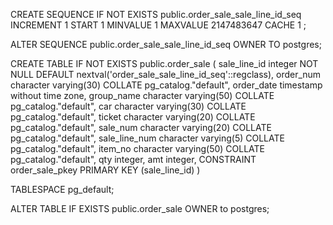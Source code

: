 CREATE SEQUENCE IF NOT EXISTS public.order_sale_sale_line_id_seq
    INCREMENT 1
    START 1
    MINVALUE 1
    MAXVALUE 2147483647
    CACHE 1 ;

ALTER SEQUENCE public.order_sale_sale_line_id_seq
    OWNER TO postgres;

CREATE TABLE IF NOT EXISTS public.order_sale
(
    sale_line_id integer NOT NULL DEFAULT nextval('order_sale_sale_line_id_seq'::regclass),
    order_num character varying(30) COLLATE pg_catalog."default",
    order_date timestamp without time zone,
    group_name character varying(50) COLLATE pg_catalog."default",
    car character varying(30) COLLATE pg_catalog."default",
    ticket character varying(20) COLLATE pg_catalog."default",
    sale_num character varying(20) COLLATE pg_catalog."default",
    sale_line_num character varying(5) COLLATE pg_catalog."default",
    item_no character varying(50) COLLATE pg_catalog."default",
    qty integer,
    amt integer,
    CONSTRAINT order_sale_pkey PRIMARY KEY (sale_line_id)
)

TABLESPACE pg_default;

ALTER TABLE IF EXISTS public.order_sale
    OWNER to postgres;
